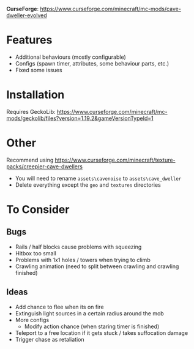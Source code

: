 **CurseForge**: https://www.curseforge.com/minecraft/mc-mods/cave-dweller-evolved

# Features
* Additional behaviours (mostly configurable)
* Configs (spawn timer, attributes, some behaviour parts, etc.)
* Fixed some issues

# Installation
Requires GeckoLib: https://www.curseforge.com/minecraft/mc-mods/geckolib/files?version=1.19.2&gameVersionTypeId=1

# Other
Recommend using https://www.curseforge.com/minecraft/texture-packs/creepier-cave-dwellers
* You will need to rename `assets\cavenoise` to `assets\cave_dweller`
* Delete everything except the `geo` and `textures` directories

# To Consider

## Bugs
* Rails / half blocks cause problems with squeezing
* Hitbox too small
* Problems with 1x1 holes / towers when trying to climb
* Crawling animation (need to split between crawling and crawling finished)

## Ideas
* Add chance to flee when its on fire
* Extinguish light sources in a certain radius around the mob
* More configs
  * Modify action chance (when staring timer is finished)
* Teleport to a free location if it gets stuck / takes suffocation damage
* Trigger chase as retaliation